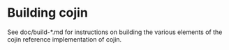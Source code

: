 Building cojin
================

See doc/build-*.md for instructions on building the various
elements of the cojin reference implementation of cojin.
